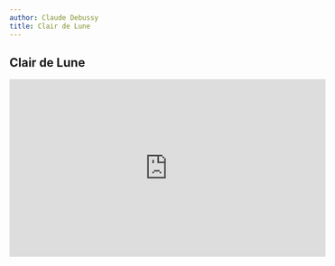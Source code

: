 ```yaml
---
author: Claude Debussy
title: Clair de Lune
---
```


## Clair de Lune

<iframe width="560" height="315" src="https://www.youtube.com/embed/fZrm9h3JRGs" frameborder="0" allow="accelerometer; autoplay; clipboard-write; encrypted-media; gyroscope; picture-in-picture" allowfullscreen></iframe>
